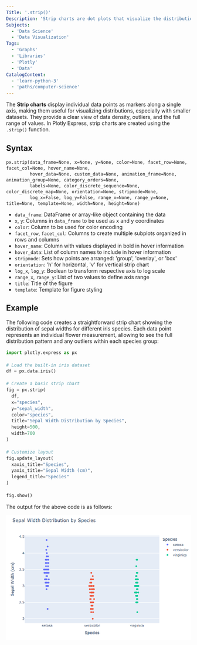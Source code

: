 ```yaml
---
Title: '.strip()'
Description: 'Strip charts are dot plots that visualize the distribution of a numerical variable for one or several groups.'
Subjects:
  - 'Data Science'
  - 'Data Visualization'
Tags:
  - 'Graphs'
  - 'Libraries'
  - 'Plotly'
  - 'Data'
CatalogContent:
  - 'learn-python-3'
  - 'paths/computer-science'
---
```


The **Strip charts** display individual data points as markers along a single axis, making them useful for visualizing distributions, especially with smaller datasets. They provide a clear view of data density, outliers, and the full range of values. In Plotly Express, strip charts are created using the `.strip()` function.

## Syntax

```pseudo
px.strip(data_frame=None, x=None, y=None, color=None, facet_row=None, facet_col=None, hover_name=None,
         hover_data=None, custom_data=None, animation_frame=None, animation_group=None, category_orders=None,
         labels=None, color_discrete_sequence=None, color_discrete_map=None, orientation=None, stripmode=None,
         log_x=False, log_y=False, range_x=None, range_y=None, title=None, template=None, width=None, height=None)
```

- `data_frame`: DataFrame or array-like object containing the data
- `x`, `y`: Columns in `data_frame` to be used as x and y coordinates
- `color`: Column to be used for color encoding
- `facet_row`, `facet_col`: Columns to create multiple subplots organized in rows and columns
- `hover_name`: Column with values displayed in bold in hover information
- `hover_data`: List of column names to include in hover information
- `stripmode`: Sets how points are arranged: 'group', 'overlay', or 'box'
- `orientation`: 'h' for horizontal, 'v' for vertical strip chart
- `log_x`, `log_y`: Boolean to transform respective axis to log scale
- `range_x`, `range_y`: List of two values to define axis range
- `title`: Title of the figure
- `template`: Template for figure styling

## Example

The following code creates a straightforward strip chart showing the distribution of sepal widths for different iris species. Each data point represents an individual flower measurement, allowing to see the full distribution pattern and any outliers within each species group:

```py
import plotly.express as px

# Load the built-in iris dataset
df = px.data.iris()

# Create a basic strip chart
fig = px.strip(
  df,
  x="species",
  y="sepal_width",
  color="species",
  title="Sepal Width Distribution by Species",
  height=500,
  width=700
)

# Customize layout
fig.update_layout(
  xaxis_title="Species",
  yaxis_title="Sepal Width (cm)",
  legend_title="Species"
)

fig.show()
```

The output for the above code is as follows:

![The output for the above Code](https://raw.githubusercontent.com/Codecademy/docs/main/media/plotly_strip_1.png)
